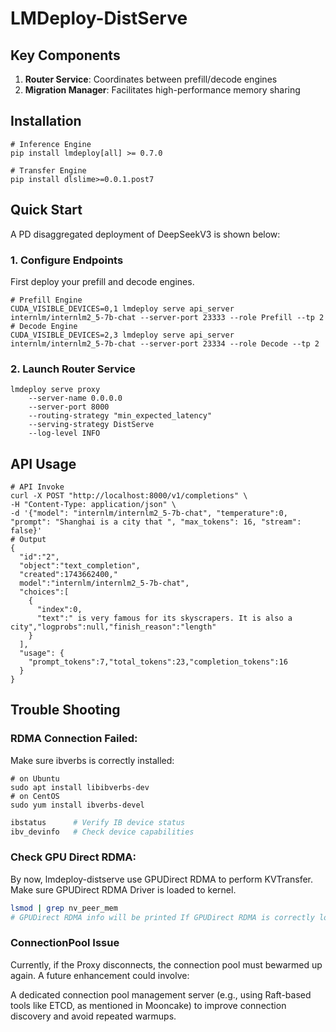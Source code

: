 # LMDeploy-DistServe

## Key Components

1. ​**Router Service**: Coordinates between prefill/decode engines
2. ​**Migration Manager**: Facilitates high-performance memory sharing

## Installation

```
# Inference Engine
pip install lmdeploy[all] >= 0.7.0

# Transfer Engine
pip install dlslime>=0.0.1.post7
```

## Quick Start

A PD disaggregated deployment of DeepSeekV3 is shown below:

### 1. Configure Endpoints

First deploy your prefill and decode engines.

```shell
# Prefill Engine
CUDA_VISIBLE_DEVICES=0,1 lmdeploy serve api_server internlm/internlm2_5-7b-chat --server-port 23333 --role Prefill --tp 2
# Decode Engine
CUDA_VISIBLE_DEVICES=2,3 lmdeploy serve api_server internlm/internlm2_5-7b-chat --server-port 23334 --role Decode --tp 2
```

### 2. Launch Router Service

```shell
lmdeploy serve proxy
    --server-name 0.0.0.0
    --server-port 8000
    --routing-strategy "min_expected_latency"
    --serving-strategy DistServe
    --log-level INFO
```

## API Usage

```shell
# API Invoke
curl -X POST "http://localhost:8000/v1/completions" \
-H "Content-Type: application/json" \
-d '{"model": "internlm/internlm2_5-7b-chat", "temperature":0, "prompt": "Shanghai is a city that ", "max_tokens": 16, "stream": false}'
# Output
{
  "id":"2",
  "object":"text_completion",
  "created":1743662400,"
  model":"internlm/internlm2_5-7b-chat",
  "choices":[
    {
      "index":0,
      "text":" is very famous for its skyscrapers. It is also a city","logprobs":null,"finish_reason":"length"
    }
  ],
  "usage": {
    "prompt_tokens":7,"total_tokens":23,"completion_tokens":16
  }
}
```

## Trouble Shooting

### RDMA Connection Failed:

Make sure ibverbs is correctly installed:

```
# on Ubuntu
sudo apt install libibverbs-dev
# on CentOS
sudo yum install ibverbs-devel
```

```bash
ibstatus      # Verify IB device status
ibv_devinfo   # Check device capabilities
```

### Check GPU Direct RDMA:

By now, lmdeploy-distserve use GPUDirect RDMA to perform KVTransfer. Make sure GPUDirect RDMA Driver is loaded to kernel.

```bash
lsmod | grep nv_peer_mem
# GPUDirect RDMA info will be printed If GPUDirect RDMA is correctly loaded.
```

### ConnectionPool Issue​​

Currently, if the ​​Proxy disconnects​​, the connection pool must be ​​warmed up again​​. A future enhancement could involve:

A ​​dedicated connection pool management server​​ (e.g., using ​​Raft-based tools like ETCD​​, as mentioned in ​​Mooncake​​) to improve ​​connection discovery​​ and avoid repeated warmups.
